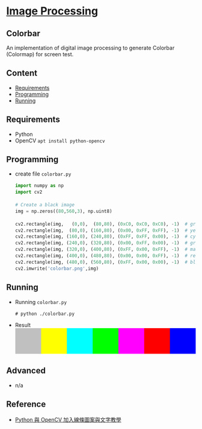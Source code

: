# [Image Processing](../../)

## Colorbar

An implementation of digital image processing to generate Colorbar (Colormap) for screen test.

## Content

* [Requirements](#requirements)
* [Programming](#programming)
* [Running](#running)

## Requirements

- Python
- OpenCV `apt install python-opencv`

## Programming

- create file `colorbar.py`    

  ``` python
  import numpy as np
  import cv2 

  # Create a black image
  img = np.zeros((80,560,3), np.uint8)

  cv2.rectangle(img,   (0,0),  (80,80), (0xC0, 0xC0, 0xC0), -1)  # gray (BGR)
  cv2.rectangle(img,  (80,0), (160,80), (0x00, 0xFF, 0xFF), -1)  # yellow
  cv2.rectangle(img, (160,0), (240,80), (0xFF, 0xFF, 0x00), -1)  # cyan
  cv2.rectangle(img, (240,0), (320,80), (0x00, 0xFF, 0x00), -1)  # green
  cv2.rectangle(img, (320,0), (400,80), (0xFF, 0x00, 0xFF), -1)  # magenta
  cv2.rectangle(img, (400,0), (480,80), (0x00, 0x00, 0xFF), -1)  # red
  cv2.rectangle(img, (480,0), (560,80), (0xFF, 0x00, 0x00), -1)  # blue
  cv2.imwrite('colorbar.png',img)
  ```

## Running

- Running `colorbar.py`      
  ```
  # python ./colorbar.py
  ```
- Result    
  ![r](colorbar.png)

## Advanced

- n/a

## Reference

- [Python 與 OpenCV 加入線條圖案與文字教學](https://blog.gtwang.org/programming/opencv-drawing-functions-tutorial/)

